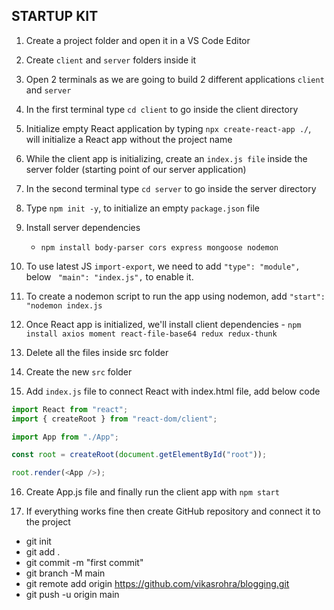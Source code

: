 ## STARTUP KIT

 1. Create a project folder and open it in a VS Code Editor

 2. Create `client` and `server` folders inside it

 3. Open 2 terminals as we are going to build 2 different applications `client` and `server`

 4. In the first terminal type `cd client` to go inside the client directory

 5. Initialize empty React application by typing `npx create-react-app ./`, will initialize a React app without the project name

 6. While the client app is initializing, create an `index.js file` inside the server folder (starting point of our server application)

 7. In the second terminal type `cd server` to go inside the server directory

 8. Type `npm init -y`, to initialize an empty `package.json` file

 9. Install server dependencies
    - `npm install body-parser cors express mongoose nodemon`

 10. To use latest JS `import-export`, we need to add `"type": "module",` below ` "main": "index.js",` to enable it.

 11. To create a nodemon script to run the app using nodemon, add `"start": "nodemon index.js`

 12. Once React app is initialized, we'll install client dependencies
    - `npm install axios moment react-file-base64 redux redux-thunk`

 13. Delete all the files inside src folder

 14. Create the new `src` folder

 15. Add `index.js` file to connect React with index.html file, add below code

```javascript
import React from "react";
import { createRoot } from "react-dom/client";

import App from "./App";

const root = createRoot(document.getElementById("root"));

root.render(<App />);
```

 16. Create App.js file and finally run the client app with `npm start`

 17. If everything works fine then create GitHub repository and connect it to the project
 - git init
 - git add .
 - git commit -m "first commit"
 - git branch -M main
 - git remote add origin https://github.com/vikasrohra/blogging.git
 - git push -u origin main